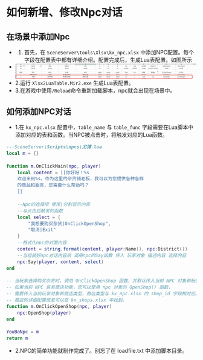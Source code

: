 # 如何新增、修改Npc对话

## 在场景中添加Npc
- 1. 首先，在 `SceneServer\tools\Xlsx\kx_npc.xlsx` 中添加NPC配置。每个字段在配置表中都有详细介绍。配置完成后，生成Lua表配置。如图所示
- <img src="./Res/img_npc_config.jpeg" alt="图片描述" style="display: block; margin: auto;"/>
- 2.运行 `Xlsx2LuaTable.Mir2.exe` 生成Lua表配置。
- 3.在游戏中使用`/Reload`命令重新加载脚本，npc就会出现在场景中。
  
## 如何添加NPC对话
- 1.在 `kx_npc.xlsx` 配置中，`table_name` 与 `table_func` 字段需要在Lua脚本中添加对应的表和函数。当NPC被点击时，将触发对应的Lua函数。
```lua
---SceneServer\Scripts\npcs\尤博.lua
local m = {}

function m.OnClickMain(npc, player)
    local content = [[你好呀！%s 
    欢迎来到%s。作为这里的杂货铺老板，我可以为您提供各种各样
    的商品和服务，您需要什么帮助吗？
    ]]

    --Npc的选择项 使用|分割显示内容
    --与点击后触发的函数
    local select = {
        "我想要购买杂货|OnClickOpenShop",                           
        "取消|Exit"                                    
    }
    --格式化npc的对面内容
    content = string.format(content, player:Name(), npc:District())
    --当组装好npc对话内容后 调用npc的Say函数 传入 玩家对象 描述内容 选择内容 
    npc:Say(player, content, select)
end

-- 当玩家选择购买杂货时，调用 OnClickOpenShop 函数，并默认传入当前 NPC 对象和玩家对象
-- 如果当前 NPC 具有商店功能，您可以使用 npc 对象的 OpenShop() 函数，
-- 需要传入当前玩家对象和商店类型，商店类型与 kx_npc.xlsx 的 shop_id 字段相对应。
-- 商店的详细配置信息可以在 kx_shops.xlsx 中找到。
function m.OnClickOpenShop(npc, player)
    npc:OpenShop(player)
end

YouBoNpc = m
return m
```

- 2.NPC的简单功能就制作完成了。别忘了在 loadfile.txt 中添加脚本目录。